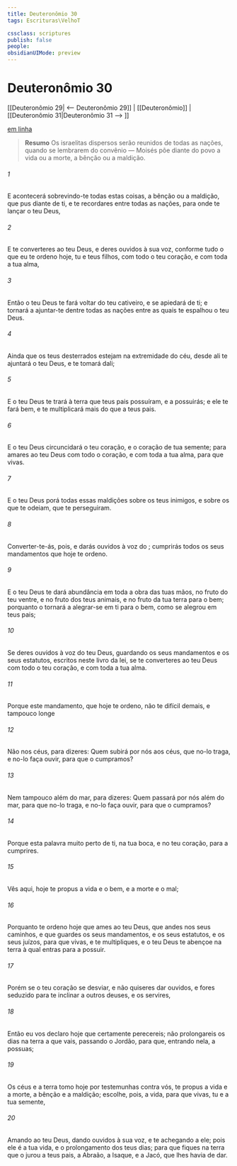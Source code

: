 ```yaml
---
title: Deuteronômio 30
tags: Escrituras\VelhoT

cssclass: scriptures
publish: false
people:
obsidianUIMode: preview
---
```


# Deuteronômio 30
[[Deuteronômio 29| <-- Deuteronômio 29]] | [[Deuteronômio]] | [[Deuteronômio 31|Deuteronômio 31 --> ]]

[em linha](https://churchofjesuschrist.org/study/scriptures/ot/deut/30?lang=por)

> __Resumo__
Os israelitas dispersos serão reunidos de todas as nações, quando se lembrarem do convênio — Moisés põe diante do povo a vida ou a morte, a bênção ou a maldição.

###### 1 
E acontecerá  sobrevindo-te todas estas coisas, a bênção ou a maldição, que pus diante de ti, e te recordares  entre todas as nações, para onde te lançar o  teu Deus,

###### 2 
E te converteres ao  teu Deus, e deres ouvidos à sua voz, conforme tudo o que eu te ordeno hoje, tu e teus filhos, com todo o teu coração, e com toda a tua alma,

###### 3 
Então o  teu Deus te fará voltar do teu cativeiro, e se apiedará de ti; e tornará a ajuntar-te dentre todas as nações entre as quais te espalhou o  teu Deus.

###### 4 
Ainda que os teus desterrados estejam na extremidade do céu, desde ali te ajuntará o  teu Deus, e te tomará dali;

###### 5 
E o  teu Deus te trará à terra que teus pais possuíram, e a possuirás; e ele te fará bem, e te multiplicará mais do que a teus pais.

###### 6 
E o  teu Deus circuncidará o teu coração, e o coração de tua semente; para amares ao  teu Deus com todo o coração, e com toda a tua alma, para que vivas.

###### 7 
E o  teu Deus porá todas essas maldições sobre os teus inimigos, e sobre os que te odeiam, que te perseguiram.

###### 8 
Converter-te-ás, pois, e darás ouvidos à voz do ; cumprirás todos os seus mandamentos que hoje te ordeno.

###### 9 
E o  teu Deus te dará abundância em toda a obra das tuas mãos, no fruto do teu ventre, e no fruto dos teus animais, e no fruto da tua terra para o  bem; porquanto o  tornará a alegrar-se em ti para o  bem, como se alegrou em teus pais;

###### 10 
Se deres ouvidos à voz do  teu Deus, guardando os seus mandamentos e os seus estatutos, escritos neste livro da lei, se te converteres ao  teu Deus com todo o teu coração, e com toda a tua alma.

###### 11 
Porque este mandamento, que hoje te ordeno, não te  difícil demais, e tampouco  longe 

###### 12 
Não  nos céus, para dizeres: Quem subirá por nós aos céus, que no-lo traga, e no-lo faça ouvir, para que o cumpramos?

###### 13 
Nem tampouco  além do mar, para dizeres: Quem passará por nós além do mar, para que no-lo traga, e no-lo faça ouvir, para que o cumpramos?

###### 14 
Porque esta palavra  muito perto de ti, na tua boca, e no teu coração, para a cumprires.

###### 15 
Vês aqui, hoje te propus a vida e o bem, e a morte e o mal;

###### 16 
Porquanto te ordeno hoje que ames ao  teu Deus, que andes nos seus caminhos, e que guardes os seus mandamentos, e os seus estatutos, e os seus juízos, para que vivas, e te multipliques, e o  teu Deus te abençoe na terra à qual entras para a possuir.

###### 17 
Porém se o teu coração se desviar, e não quiseres dar ouvidos, e fores seduzido para te inclinar a outros deuses, e os servires,

###### 18 
Então eu vos declaro hoje que certamente perecereis; não prolongareis os dias na terra a que vais, passando o Jordão, para que, entrando nela, a possuas;

###### 19 
Os céus e a terra tomo hoje por testemunhas contra vós,  te propus a vida e a morte, a bênção e a maldição; escolhe, pois, a vida, para que vivas, tu e a tua semente,

###### 20 
Amando ao  teu Deus, dando ouvidos à sua voz, e te achegando a ele; pois ele é a tua vida, e o prolongamento dos teus dias; para que fiques na terra que o  jurou a teus pais, a Abraão, a Isaque, e a Jacó, que lhes havia de dar.

